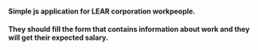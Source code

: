 <h4>Simple js application for LEAR corporation workpeople. </h4>
<h4>They should fill the form that contains information about work and they will get their expected salary.</h4>

